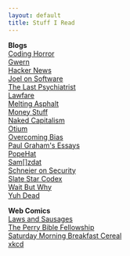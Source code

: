 ```yaml
---
layout: default
title: Stuff I Read
---
```


**Blogs**  
[Coding Horror](https://blog.codinghorror.com/)  
[Gwern](https://www.gwern.net/)  
[Hacker News](https://news.ycombinator.com/)  
[Joel on Software](https://www.joelonsoftware.com/)  
[The Last Psychiatrist](https://thelastpsychiatrist.com)  
[Lawfare](https://lawfareblog.com/)  
[Melting Asphalt](https://meltingasphalt.com)  
[Money Stuff](https://www.bloomberg.com/view/topics/money-stuff)  
[Naked Capitalism](https://www.nakedcapitalism.com/)  
[Otium](https://srconstantin.wordpress.com/)  
[Overcoming Bias](https://www.overcomingbias.com/)  
[Paul Graham's Essays](http://paulgraham.com/articles.html)  
[PopeHat](https://www.popehat.com/)  
[Sam\[\]zdat](https://samzdat.com/)  
[Schneier on Security](https://www.schneier.com/)  
[Slate Star Codex](http://slatestarcodex.com/)  
[Wait But Why](https://waitbutwhy.com)  
[Yuh Dead](https://lorav.github.io/)  

**Web Comics**  
[Laws and Sausages](http://lawsandsausagescomic.com/comic)  
[The Perry Bible Fellowship](http://pbfcomics.com/)  
[Saturday Morning Breakfast Cereal](http://smbc-comics.com/)  
[xkcd](https://xkcd.com/)  
